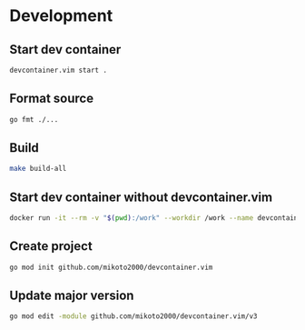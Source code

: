 # Development

## Start dev container

```sh
devcontainer.vim start .
```

## Format source

```sh
go fmt ./...
```

## Build

```sh
make build-all
```

## Start dev container without devcontainer.vim

```sh
docker run -it --rm -v "$(pwd):/work" --workdir /work --name devcontainer.vim golang:1.22.1-bookworm
```

## Create project

```sh
go mod init github.com/mikoto2000/devcontainer.vim
```

## Update major version

```sh
go mod edit -module github.com/mikoto2000/devcontainer.vim/v3
```


